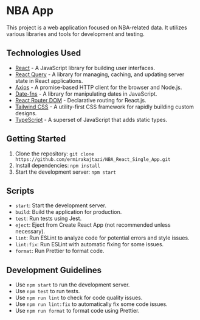 # NBA App

This project is a web application focused on NBA-related data. It utilizes various libraries and tools for development and testing.

## Technologies Used

- [React](https://reactjs.org/) - A JavaScript library for building user interfaces.
- [React Query](https://react-query.tanstack.com/) - A library for managing, caching, and updating server state in React applications.
- [Axios](https://axios-http.com/) - A promise-based HTTP client for the browser and Node.js.
- [Date-fns](https://date-fns.org/) - A library for manipulating dates in JavaScript.
- [React Router DOM](https://reactrouter.com/web/guides/quick-start) - Declarative routing for React.js.
- [Tailwind CSS](https://tailwindcss.com/) - A utility-first CSS framework for rapidly building custom designs.
- [TypeScript](https://www.typescriptlang.org/) - A superset of JavaScript that adds static types.

## Getting Started

1. Clone the repository: `git clone https://github.com/ermirakajtazi/NBA_React_Single_App.git`
2. Install dependencies: `npm install`
3. Start the development server: `npm start`

## Scripts

- `start`: Start the development server.
- `build`: Build the application for production.
- `test`: Run tests using Jest.
- `eject`: Eject from Create React App (not recommended unless necessary).
- `lint`: Run ESLint to analyze code for potential errors and style issues.
- `lint:fix`: Run ESLint with automatic fixing for some issues.
- `format`: Run Prettier to format code.

## Development Guidelines

- Use `npm start` to run the development server.
- Use `npm test` to run tests.
- Use `npm run lint` to check for code quality issues.
- Use `npm run lint:fix` to automatically fix some code issues.
- Use `npm run format` to format code using Prettier.